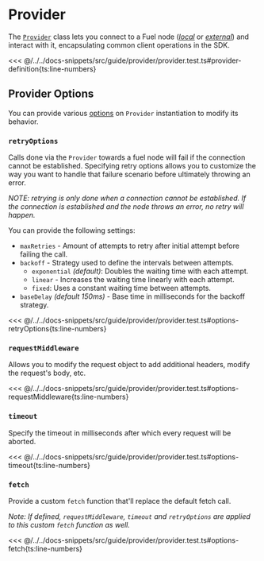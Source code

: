 # Provider

The [`Provider`](../../api/Account/Provider.md) class lets you connect to a Fuel node ([_*local*_](../introduction/getting-started.md#connecting-to-a-local-node) or [_*external*_](../introduction/getting-started.md#connecting-to-the-testnet)) and interact with it, encapsulating common client operations in the SDK.

<<< @/../../docs-snippets/src/guide/provider/provider.test.ts#provider-definition{ts:line-numbers}

## Provider Options

You can provide various [options](../../api/Account/index.md#provideroptions) on `Provider` instantiation to modify its behavior.

### `retryOptions`

Calls done via the `Provider` towards a fuel node will fail if the connection cannot be established.
Specifying retry options allows you to customize the way you want to handle that failure scenario before ultimately throwing an error.

_NOTE: retrying is only done when a connection cannot be established. If the connection is established and the node throws an error, no retry will happen._

You can provide the following settings:

- `maxRetries` - Amount of attempts to retry after initial attempt before failing the call.
- `backoff` - Strategy used to define the intervals between attempts.
  - `exponential` _(default)_: Doubles the waiting time with each attempt.
  - `linear` - Increases the waiting time linearly with each attempt.
  - `fixed`: Uses a constant waiting time between attempts.
- `baseDelay` _(default 150ms)_ - Base time in milliseconds for the backoff strategy.

<<< @/../../docs-snippets/src/guide/provider/provider.test.ts#options-retryOptions{ts:line-numbers}

### `requestMiddleware`

Allows you to modify the request object to add additional headers, modify the request's body, etc.

<<< @/../../docs-snippets/src/guide/provider/provider.test.ts#options-requestMiddleware{ts:line-numbers}

### `timeout`

Specify the timeout in milliseconds after which every request will be aborted.

<<< @/../../docs-snippets/src/guide/provider/provider.test.ts#options-timeout{ts:line-numbers}

### `fetch`

Provide a custom `fetch` function that'll replace the default fetch call.

_Note: If defined, `requestMiddleware`, `timeout` and `retryOptions` are applied to this custom `fetch` function as well._

<<< @/../../docs-snippets/src/guide/provider/provider.test.ts#options-fetch{ts:line-numbers}
